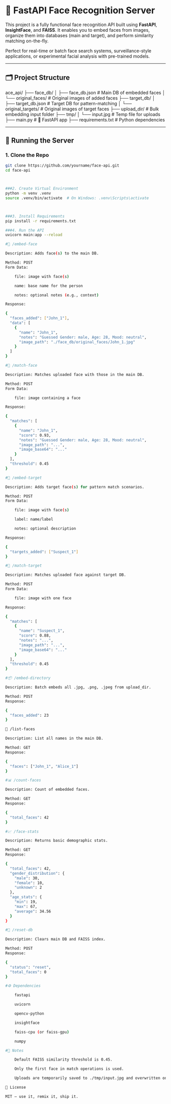 # 🧠 FastAPI Face Recognition Server

This project is a fully functional face recognition API built using **FastAPI**, **InsightFace**, and **FAISS**. It enables you to embed faces from images, organize them into databases (main and target), and perform similarity matching on-the-fly.

Perfect for real-time or batch face search systems, surveillance-style applications, or experimental facial analysis with pre-trained models.

---

## 🗂 Project Structure
ace_api/
├── face_db/
│ ├── face_db.json # Main DB of embedded faces
│ └── original_faces/ # Original images of added faces
├── target_db/
│ ├── target_db.json # Target DB for pattern-matching
│ └── original_targets/ # Original images of target faces
├── upload_dir/ # Bulk embedding input folder
├── tmp/
│ └── input.jpg # Temp file for uploads
├── main.py # 🚀 FastAPI app
├── requirements.txt # Python dependencies

---

## 🚀 Running the Server

### 1. Clone the Repo

```bash
git clone https://github.com/yourname/face-api.git
cd face-api



###2. Create Virtual Environment
python -m venv .venv
source .venv/bin/activate  # On Windows: .venv\Scripts\activate



###3. Install Requirements
pip install -r requirements.txt

###4. Run the API
uvicorn main:app --reload

#📌 /embed-face

Description: Adds face(s) to the main DB.

Method: POST
Form Data:

    file: image with face(s)

    name: base name for the person

    notes: optional notes (e.g., context)

Response:

{
  "faces_added": ["John_1"],
  "data": [
    {
      "name": "John_1",
      "notes": "Guessed Gender: male, Age: 28, Mood: neutral",
      "image_path": "./face_db/original_faces/John_1.jpg"
    }
  ]
}

#📌 /match-face

Description: Matches uploaded face with those in the main DB.

Method: POST
Form Data:

    file: image containing a face

Response:

{
  "matches": [
    {
      "name": "John_1",
      "score": 0.93,
      "notes": "Guessed Gender: male, Age: 28, Mood: neutral",
      "image_path": "...",
      "image_base64": "..."
    }
  ],
  "threshold": 0.45
}

#🎯 /embed-target

Description: Adds target face(s) for pattern match scenarios.

Method: POST
Form Data:

    file: image with face(s)

    label: name/label

    notes: optional description

Response:

{
  "targets_added": ["Suspect_1"]
}

#🎯 /match-target

Description: Matches uploaded face against target DB.

Method: POST
Form Data:

    file: image with one face

Response:

{
  "matches": [
    {
      "name": "Suspect_1",
      "score": 0.88,
      "notes": "...",
      "image_path": "...",
      "image_base64": "..."
    }
  ],
  "threshold": 0.45
}

#📦 /embed-directory

Description: Batch embeds all .jpg, .png, .jpeg from upload_dir.

Method: POST
Response:

{
  "faces_added": 23
}

📃 /list-faces

Description: List all names in the main DB.

Method: GET
Response:

{
  "faces": ["John_1", "Alice_1"]
}

#📊 /count-faces

Description: Count of embedded faces.

Method: GET
Response:

{
  "total_faces": 42
}

#📈 /face-stats

Description: Returns basic demographic stats.

Method: GET
Response:

{
  "total_faces": 42,
  "gender_distribution": {
    "male": 30,
    "female": 10,
    "unknown": 2
  },
  "age_stats": {
    "min": 19,
    "max": 67,
    "average": 34.56
  }
}

#🔄 /reset-db

Description: Clears main DB and FAISS index.

Method: POST
Response:

{
  "status": "reset",
  "total_faces": 0
}

#⚙️ Dependencies

    fastapi

    uvicorn

    opencv-python

    insightface

    faiss-cpu (or faiss-gpu)

    numpy

#📌 Notes

    Default FAISS similarity threshold is 0.45.

    Only the first face in match operations is used.

    Uploads are temporarily saved to ./tmp/input.jpg and overwritten on each request.

🧠 License

MIT – use it, remix it, ship it.
